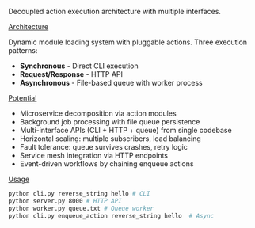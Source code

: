 Decoupled action execution architecture with multiple interfaces.

<ins>Architecture</ins>

Dynamic module loading system with pluggable actions. Three execution patterns:

- **Synchronous** - Direct CLI execution
- **Request/Response** - HTTP API 
- **Asynchronous** - File-based queue with worker process

<ins>Potential</ins>

- Microservice decomposition via action modules
- Background job processing with file queue persistence  
- Multi-interface APIs (CLI + HTTP + queue) from single codebase
- Horizontal scaling: multiple subscribers, load balancing
- Fault tolerance: queue survives crashes, retry logic
- Service mesh integration via HTTP endpoints
- Event-driven workflows by chaining enqueue actions

<ins>Usage</ins>

```bash
python cli.py reverse_string hello # CLI
python server.py 8000 # HTTP API  
python worker.py queue.txt # Queue worker
python cli.py enqueue_action reverse_string hello  # Async
```
